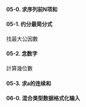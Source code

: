 #### 05-0. 求序列前N项和

#### 05-1. 约分最简分式
找最大公因數

#### 05-2. 念数字
計算幾位數

#### 05-3. 求a的连续和

#### 06-0. 混合类型数据格式化输入